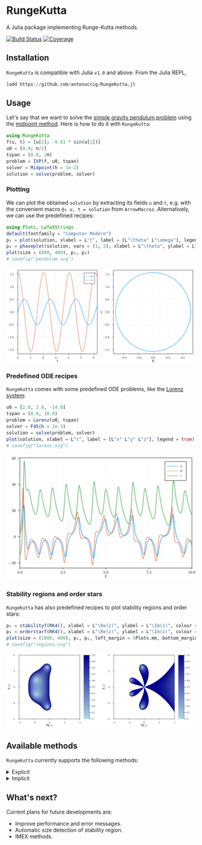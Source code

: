 # RungeKutta

A Julia package implementing Runge-Kutta methods.

[![Build Status](https://github.com/antonuccig/RungeKutta.jl/workflows/CI/badge.svg)](https://github.com/antonuccig/RungeKutta.jl/actions)
[![Coverage](https://codecov.io/gh/antonuccig/RungeKutta.jl/branch/master/graph/badge.svg)](https://codecov.io/gh/antonuccig/RungeKutta.jl)

## Installation

`RungeKutta` is compatible with Julia `v1.0` and above. From the Julia REPL,
```julia
]add https://github.com/antonuccig/RungeKutta.jl
```

## Usage

Let's say that we want to solve the [simple gravity pendulum problem](https://en.wikipedia.org/wiki/Pendulum_(mathematics)#Simple_gravity_pendulum) using the [midpoint method](https://en.wikipedia.org/wiki/Midpoint_method). Here is how to do it with `RungeKutta`:

```julia
using RungeKutta
f(u, t) = [u[2]; -9.81 * sin(u[1])]
u0 = [0.0; π/2]
tspan = (0.0, 2π)
problem = IVP(f, u0, tspan)
solver = Midpoint(h = 1e-2)
solution = solve(problem, solver)
```

### Plotting

We can plot the obtained `solution` by extracting its fields `u` and `t`, e.g. with the convenient macro `@↓ u, t = solution` from `ArrowMacros`. Alternatively, we can use the predefined recipes:

```julia
using Plots, LaTeXStrings
default(fontfamily = "Computer Modern")
p₁ = plot(solution, xlabel = L"t", label = [L"\theta" L"\omega"], legend = true)
p₂ = phaseplot(solution, vars = (1, 2), xlabel = L"\theta", ylabel = L"\omega")
plot(size = (800, 400), p₁, p₂)
# savefig("pendulum.svg")
```

![svg](images/pendulum.svg)

### Predefined ODE recipes

`RungeKutta` comes with some predefined ODE problems, like the [Lorenz system](https://en.wikipedia.org/wiki/Lorenz_system):

```julia
u0 = [2.0, 3.0, -14.0]
tspan = (0.0, 10.0)
problem = Lorenz(u0, tspan)
solver = F45(h = 1e-3)
solution = solve(problem, solver)
plot(solution, xlabel = L"t", label = [L"x" L"y" L"z"], legend = true)
# savefig("lorenz.svg")
```

![svg](images/lorenz.svg)

### Stability regions and order stars

`RungeKutta` has also predefined recipes to plot stability regions and order stars:

```julia
p₁ = stabilityf(RK4(), xlabel = L"\Re(z)", ylabel = L"\Im(z)", colour = :blues)
p₂ = orderstarf(RK4(), xlabel = L"\Re(z)", ylabel = L"\Im(z)", colour = :blues)
plot(size = (1000, 400), p₁, p₂, left_margin = 5Plots.mm, bottom_margin = 5Plots.mm)
# savefig("regions.svg")
```

![svg](images/regions.svg)

## Available methods

`RungeKutta` currently supports the following methods:

<!-- explicit (`Euler`/`ExplicitEuler`, `Midpoint`/`ExplicitMidpoint`, `Heun2`, `Ralston2`, `Heun3`, `Kutta3`, `Ralston3`, `SSPRK3`, `RK4`, `Rule38`, `HeunEuler`, `Fehlberg45`/`F45`, `DormandPrince54`/`DP54`, `Verner65`/`V65`) and implicit methods (`BackwardEuler`/`ImplicitEuler`, `ImplicitMidpoint`, `CrankNicolson`, `SDIRK3`, `GaussLegendre4`/`GL4`, `GaussLegendre6`/`GL6`, `LobattoIIIA4`, `LobattoIIIB2`, `LobattoIIIB4`, `LobattoIIIC2`, `LobattoIIIC4`, `RadauIA3`, `RadauIA5`, `RadauIIA3`, `RadauIIA5`). -->

<details><summary>Explicit</summary>

- `Euler`/`ExplicitEuler`
- `Midpoint`/`ExplicitMidpoint`
- `Heun2`
- `Ralston2`
- `Heun3`
- `Kutta3`
- `Ralston3`
- `SSPRK3`
- `RK4`
- `Rule38`
- `HeunEuler`
- `Fehlberg45`/`F45`
- `DormandPrince54`/`DP54`
- `Verner65`/`V65`

</details>

<details><summary>Implicit</summary>

- `BackwardEuler`/`ImplicitEuler`
- `ImplicitMidpoint`
- `CrankNicolson`
- `SDIRK3`
- `GaussLegendre4`/`GL4`
- `GaussLegendre6`/`GL6`
- `LobattoIIIA4`
- `LobattoIIIB2`
- `LobattoIIIB4`
- `LobattoIIIC2`
- `LobattoIIIC4`
- `RadauIA3`
- `RadauIA5`
- `RadauIIA3`
- `RadauIIA5`

</details>

## What's next?

Current plans for future developments are:
- Improve performance and error messages.
- Automatic size detection of stability region.
- IMEX methods.
